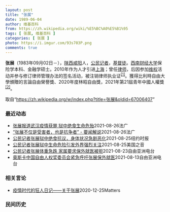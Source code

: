 ```yaml
---
layout: post
title: "张展"
date: 1989-06-04
author: 维基百科
from: https://zh.wikipedia.org/wiki/%E5%BC%A0%E5%B1%95
tags: [ 张展, 维基百科 ]
categories: [ 张展 ]
photo: https://i.imgur.com/93s703P.png
comments: true
---
```

<div class="mw-parser-output">

<p><b>张展</b>（1983年09月02日<span class="useeditintro" title="Template:BLP editintro">－</span>），<a href="/wiki/%E9%99%95%E8%A5%BF" class="mw-redirect" title="陕西">陕西</a><a href="/wiki/%E5%92%B8%E9%98%B3" class="mw-redirect" title="咸阳">咸阳</a>人，<a href="/wiki/%E5%85%AC%E6%B0%91%E8%A8%98%E8%80%85" class="mw-redirect" title="公民記者">公民记者</a>，<a href="/wiki/%E5%9F%BA%E7%9D%A3%E5%BE%92" title="基督徒">基督徒</a>。<a href="/wiki/%E8%A5%BF%E5%8D%97%E8%B4%A2%E7%BB%8F%E5%A4%A7%E5%AD%A6" title="西南财经大学">西南财经大学</a>保险学本科、金融学硕士。2010年作为人才引进<a href="/wiki/%E4%B8%8A%E6%B5%B7" class="mw-redirect" title="上海">上海</a>；曾任<a href="/wiki/%E5%BE%8B%E5%B8%88" class="mw-redirect" title="律师">律师</a>，后因参加<a href="/wiki/%E7%BB%B4%E6%9D%83" class="mw-redirect" title="维权">维权</a>活动并参与修订律师管理办法的签名活动，被注销律师执业证<sup id="cite_ref-1" class="reference"><a href="#cite_note-1">[1]</a></sup>。獲得比利時自由大學頒贈的言論自由榮譽獎、2020年度林昭自由獎，2021年第21屆青年中國人權獎<sup id="cite_ref-2" class="reference"><a href="#cite_note-2">[2]</a></sup>。
</p>
</div><noscript><img src="//zh.wikipedia.org/wiki/Special:CentralAutoLogin/start?type=1x1" alt="" title="" width="1" height="1" style="border: none; position: absolute;"></noscript>
<div class="printfooter">取自“<a dir="ltr" href="https://zh.wikipedia.org/w/index.php?title=张展&amp;oldid=67006407">https://zh.wikipedia.org/w/index.php?title=张展&amp;oldid=67006407</a>”</div><div id="recent-news"><h3>最近动态</h3><ul><li><a href="https://nodebe4.github.io/waimei/2021-08-26/%E5%BC%A0%E5%B1%95%E6%8A%A5%E9%81%93%E6%AD%A6%E6%B1%89%E7%96%AB%E6%83%85%E8%8E%B7%E7%BD%AA-%E7%8B%B1%E4%B8%AD%E7%BB%9D%E9%A3%9F%E7%94%9F%E5%91%BD%E5%8D%B1%E6%AE%86" title="张展报道武汉疫情获罪 狱中绝食生命危殆—— 26/08/2021 - 15:56 据纽约时报8月26日报道，37岁的张展身高1米78，体重在被捕前75公斤，现只剩不到40公斤。张展的母亲邵文侠发...">张展报道武汉疫情获罪 狱中绝食生命危殆</a><time>2021-08-26</time><a class="tag">法广</a></li>
<li><a href="https://nodebe4.github.io/waimei/2021-08-26/%E5%BC%A0%E5%B1%95%E4%B8%8D%E4%BB%85%E6%98%AF%E5%8F%97%E5%AE%B3%E8%80%85-%E4%B9%9F%E6%98%AF%E6%8A%97%E4%BA%89%E8%80%85-%E8%A6%81%E9%97%BB%E8%A7%A3%E8%AF%B4" title="“张展不仅是受害者，也是抗争者” - 要闻解说—— 26/08/2021 - 15:36 网上张展关注组“勿忘张展”发起人王剑虹女士接受法广的专访谈了张展近况和他们发起的网上声援张展联署活动，希...">“张展不仅是受害者，也是抗争者” - 要闻解说</a><time>2021-08-26</time><a class="tag">法广</a></li>
<li><a href="https://nodebe4.github.io/waimei/2021-08-25/%E5%85%AC%E6%B0%91%E8%AE%B0%E8%80%85%E5%BC%A0%E5%B1%95%E7%8B%B1%E4%B8%AD%E7%BB%9D%E9%A3%9F%E6%8A%97%E8%AE%AE-%E8%BA%AB%E4%BD%93%E7%8A%B6%E5%86%B5%E6%80%A5%E5%89%A7%E6%81%B6%E5%8C%96" title="公民记者张展狱中绝食抗议，身体状况急剧恶化—— AMY CHANG CHIEN, 王霜舟 2021年8月26日 张展去年在武汉。她拒绝对判决提出上诉，并告诉她的律师，她拒绝承认判她入狱的法律程序...">公民记者张展狱中绝食抗议，身体状况急剧恶化</a><time>2021-08-25</time><a class="tag">纽约时报</a></li>
<li><a href="https://nodebe4.github.io/waimei/2021-08-25/%E5%85%AC%E6%B0%91%E8%AE%B0%E8%80%85%E5%BC%A0%E5%B1%95%E7%8B%B1%E4%B8%AD%E7%94%9F%E5%91%BD%E5%8D%B1%E9%99%A9%E5%BC%95%E5%8F%91%E5%A4%96%E7%95%8C%E5%BC%BA%E7%83%88%E5%85%B3%E6%B3%A8" title="公民记者张展狱中生命危险引发外界强烈关注—— Wed, 25 Aug 2021 17:22:47 GMT 资料照：中国公民记者张展 (照片来源：无国界记者网站) 因在武汉疫情早期揭露中共当局隐瞒...">公民记者张展狱中生命危险引发外界强烈关注</a><time>2021-08-25</time><a class="tag">美国之音</a></li>
<li><a href="https://nodebe4.github.io/waimei/2021-08-23/%E5%85%AC%E6%B0%91%E8%AE%B0%E8%80%85%E5%BC%A0%E5%B1%95%E4%BD%93%E9%87%8D%E6%80%A5%E8%B7%8C-%E5%AE%B6%E5%B1%9E%E8%A6%81%E6%B1%82%E4%BF%9D%E5%A4%96%E5%B0%B1%E5%8C%BB%E8%A2%AB%E6%8B%92" title="公民记者张展体重急跌 家属要求保外就医被拒—— 记录湖北武汉疫情的公民记者张展，被判囚后因持续絶食，体重跌至入狱前的一半。张展的妈妈担心女儿有生命危险，为张展申请保外就医但被拒绝。有维权人士表示...">公民记者张展体重急跌 家属要求保外就医被拒</a><time>2021-08-23</time><a class="tag">自由亚洲电台</a></li>
<li><a href="https://nodebe4.github.io/waimei/2021-08-13/%E5%A5%A5%E6%96%AF%E5%8D%A1%E4%B8%AD%E5%9B%BD%E8%87%AA%E7%94%B1%E4%BA%BA%E6%9D%83%E5%A5%96%E5%A7%94%E5%91%98%E4%BC%9A%E7%B4%A7%E6%80%A5%E5%91%BC%E5%90%81%E5%BC%A0%E5%B1%95%E4%BF%9D%E5%A4%96%E5%B0%B1%E5%8C%BB" title="奥斯卡中国自由人权奖委员会紧急呼吁张展保外就医—— 8月13日，奥斯卡中国自由人权奖委员会通过紧急呼吁，要求中共上海当局尽快让健康状况恶化的被囚公民记者张展保外就医。今年7月31日，张展因在狱中...">奥斯卡中国自由人权奖委员会紧急呼吁张展保外就医</a><time>2021-08-13</time><a class="tag">自由亚洲电台</a></li>
</ul></div><div id="open-opinion"><h3>相关言论</h3><ul><li><a href="https://nodebe4.github.io/opinion/2020-12-25/%E7%96%AB%E6%83%85%E6%97%B6%E4%BB%A3%E7%9A%84%E7%8B%82%E4%BA%BA%E6%97%A5%E8%AE%B0-%E5%85%B3%E4%BA%8E%E5%BC%A0%E5%B1%95/" title="AI XIAOMING">疫情时代的狂人日记——关于张展</a><time>2020-12-25</time><a class="tag">Matters</a></li>
</ul></div><div id="mjls-record"><h3>民间历史</h3><ul></ul></div>